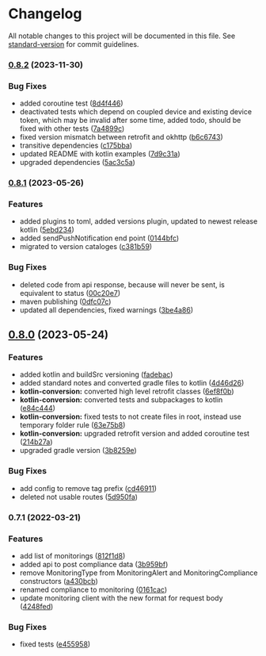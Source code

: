 # Changelog

All notable changes to this project will be documented in this file. See [standard-version](https://github.com/conventional-changelog/standard-version) for commit guidelines.

### [0.8.2](https://github.com/movisens/movisensxs-api/compare/0.8.1...0.8.2) (2023-11-30)


### Bug Fixes

* added coroutine test ([8d4f446](https://github.com/movisens/movisensxs-api/commit/8d4f446ee3c69eafb18bae9f51ec3a8df8e7f6f9))
* deactivated tests which depend on coupled device and existing device token, which may be invalid after some time, added todo, should be fixed with other tests ([7a4899c](https://github.com/movisens/movisensxs-api/commit/7a4899c9de25266f15dd673f6883b169842f5b45))
* fixed version mismatch between retrofit and okhttp ([b6c6743](https://github.com/movisens/movisensxs-api/commit/b6c674369b1c453d973c77ac9ede4c2e769fdb1a))
* transitive dependencies ([c175bba](https://github.com/movisens/movisensxs-api/commit/c175bba587c0a2cb9845a5f527414ec9562d6027))
* updated README with kotlin examples ([7d9c31a](https://github.com/movisens/movisensxs-api/commit/7d9c31ae443e92664d17de721766d2c55a627af6))
* upgraded dependencies ([5ac3c5a](https://github.com/movisens/movisensxs-api/commit/5ac3c5a16c1f779142ed949d72165b0bb5cbc404))

### [0.8.1](https://github.com/movisens/movisensxs-api/compare/0.8.0...0.8.1) (2023-05-26)


### Features

* added plugins to toml, added versions plugin, updated to newest release kotlin ([5ebd234](https://github.com/movisens/movisensxs-api/commit/5ebd234d3e620ad72c5e0f476c63a72cbc44a705))
* added sendPushNotification end point ([0144bfc](https://github.com/movisens/movisensxs-api/commit/0144bfc0388ce4712e3bd645d0411e3c5b9015c8))
* migrated to version cataloges ([c381b59](https://github.com/movisens/movisensxs-api/commit/c381b59b383c384bfb9e44c761c71fafe3c7993b))


### Bug Fixes

* deleted code from api response, because will never be sent, is equivalent to status ([00c20e7](https://github.com/movisens/movisensxs-api/commit/00c20e7f970ad7edf9f596776789f170292f2c23))
* maven publishing ([0dfc07c](https://github.com/movisens/movisensxs-api/commit/0dfc07c1c6025ed8bdccd4b0257acf23be59ec31))
* updated all dependencies, fixed warnings ([3be4a86](https://github.com/movisens/movisensxs-api/commit/3be4a8600ce9128c921ffcf9b01e4002a0f08987))

## [0.8.0](https://github.com/movisens/movisensxs-api/compare/v0.7.1...v0.8.0) (2023-05-24)


### Features

* added kotlin and buildSrc versioning ([fadebac](https://github.com/movisens/movisensxs-api/commit/fadebac135df66491da9ef032e75c723acc00934))
* added standard notes and converted gradle files to kotlin ([4d46d26](https://github.com/movisens/movisensxs-api/commit/4d46d26ca9bb6d304dd4b5d7e3c6a6b0815e230e))
* **kotlin-conversion:** converted high level retrofit classes ([6ef8f0b](https://github.com/movisens/movisensxs-api/commit/6ef8f0b3ef7139f8a33fdb38c59ae91448fa8875))
* **kotlin-conversion:** converted tests and subpackages to kotlin ([e84c444](https://github.com/movisens/movisensxs-api/commit/e84c444ebfdb350e0bd0043d84f1a8dba9865792))
* **kotlin-conversion:** fixed tests to not create files in root, instead use temporary folder rule ([63e75b8](https://github.com/movisens/movisensxs-api/commit/63e75b8fbd5e45fed1ae910b7361c9961eb814be))
* **kotlin-conversion:** upgraded retrofit version and added coroutine test ([214b27a](https://github.com/movisens/movisensxs-api/commit/214b27ab7e51b9c798d2e834638619b6b10a9d18))
* upgraded gradle version ([3b8259e](https://github.com/movisens/movisensxs-api/commit/3b8259e7db576ad29a81a460f25409b0cee8c365))


### Bug Fixes

* add config to remove tag prefix ([cd46911](https://github.com/movisens/movisensxs-api/commit/cd469114a4aeb7df232aa7266f9ba1c6c352c953))
* deleted not usable routes ([5d950fa](https://github.com/movisens/movisensxs-api/commit/5d950fa3e7b2c4896b0ec7b8928c86fa896112b7))

### 0.7.1 (2022-03-21)


### Features

* add list of monitorings ([812f1d8](https://github.com/movisens/movisensxs-api/commit/812f1d8fc161d3aa2dc49ccc68628dc236625126))
* added api to post compliance data ([3b959bf](https://github.com/movisens/movisensxs-api/commit/3b959bf49a6f7c98a12cd88d0e0d9a916544b7cd))
* remove MonitoringType from MonitoringAlert and MonitoringCompliance constructors ([a430bcb](https://github.com/movisens/movisensxs-api/commit/a430bcb99cd07058587d1a61b794c4eec2abc833))
* renamed compliance to monitoring ([0161cac](https://github.com/movisens/movisensxs-api/commit/0161cacdef10d3391e025640562b984e59363571))
* update monitoring client with the new format for request body ([4248fed](https://github.com/movisens/movisensxs-api/commit/4248fed3fb5f5be794cb6cc3fa3ef0329faaf44c))


### Bug Fixes

* fixed tests ([e455958](https://github.com/movisens/movisensxs-api/commit/e455958de792b213d04f89eec57daad70e587335))
